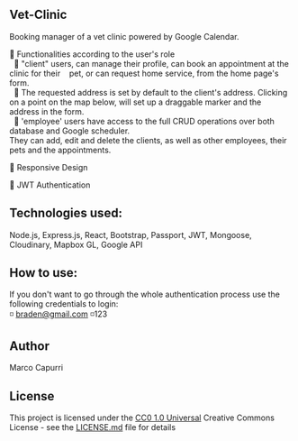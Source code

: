 ## Vet-Clinic
Booking manager of a vet clinic powered by Google Calendar.<br/>

🔷 Functionalities according to the user's role<br/>
&nbsp;&nbsp;🔺 "client" users, can manage their profile, can book an appointment at the clinic for their &nbsp;&nbsp;&nbsp;pet,
or can request home service, from the home page's form.<br/>
&nbsp;&nbsp;🔺 The requested address is set by default to the client's address. Clicking on a point on the map below, will set up a draggable marker and the address in the form.<br/>
&nbsp;&nbsp;🔺 'employee' users have access to the full CRUD operations over both database and Google scheduler.<br/>
They can add, edit and delete the clients, as well as other employees, their pets and the appointments.

🔷 Responsive Design

🔷 JWT Authentication

## Technologies used:
Node.js, Express.js, React, Bootstrap, Passport, JWT, Mongoose, Cloudinary, Mapbox GL, Google API

## How to use:
If you don't want to go through the whole authentication process use the following credentials to login:<br/>
◽  braden@gmail.com   ◽123

## Author

Marco Capurri

## License

This project is licensed under the [CC0 1.0 Universal](LICENSE.md)
Creative Commons License - see the [LICENSE.md](LICENSE.md) file for
details



